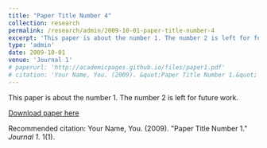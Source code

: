 ```yaml
---
title: "Paper Title Number 4"
collection: research
permalink: /research/admin/2009-10-01-paper-title-number-4
excerpt: 'This paper is about the number 1. The number 2 is left for future work. This paper is about the number 1. The number 2 is left for future work. This paper is about the number 1. The number 2 is left for future work. This paper is about the number 1. The number 2 is left for future work. This paper is about the number 1. The number 2 is left for future work. This paper is about the number 1. The number 2 is left for future work. '
type: 'admin'
date: 2009-10-01
venue: 'Journal 1'
# paperurl: 'http://academicpages.github.io/files/paper1.pdf'
# citation: 'Your Name, You. (2009). &quot;Paper Title Number 1.&quot; <i>Journal 1</i>. 1(1).'
---
```

This paper is about the number 1. The number 2 is left for future work.

[Download paper here](http://academicpages.github.io/files/paper1.pdf)

Recommended citation: Your Name, You. (2009). "Paper Title Number 1." <i>Journal 1</i>. 1(1).